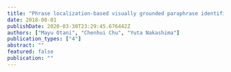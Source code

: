 ```yaml
---
title: "Phrase localization-based visually grounded paraphrase identification"
date: 2018-08-01
publishDate: 2020-03-30T23:29:45.676442Z
authors: ["Mayu Otani", "Chenhui Chu", "Yuta Nakashima"]
publication_types: ["4"]
abstract: ""
featured: false
publication: ""
---
```


